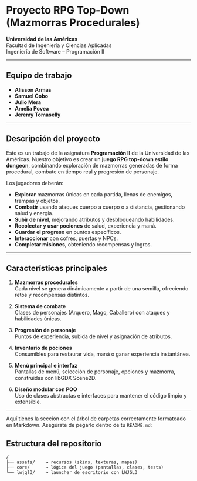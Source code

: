 # Proyecto RPG Top-Down (Mazmorras Procedurales)

**Universidad de las Américas**  
Facultad de Ingeniería y Ciencias Aplicadas  
Ingeniería de Software – Programación II

---

## Equipo de trabajo

- **Alisson Armas**  
- **Samuel Cobo**  
- **Julio Mera**  
- **Amelia Povea**  
- **Jeremy Tomaselly**

---

## Descripción del proyecto

Este es un trabajo de la asignatura **Programación II** de la Universidad de las Américas. Nuestro objetivo es crear un **juego RPG top-down estilo dungeon**, combinando exploración de mazmorras generadas de forma procedural, combate en tiempo real y progresión de personaje.

Los jugadores deberán:

- **Explorar** mazmorras únicas en cada partida, llenas de enemigos, trampas y objetos.  
- **Combatir** usando ataques cuerpo a cuerpo o a distancia, gestionando salud y energía.  
- **Subir de nivel**, mejorando atributos y desbloqueando habilidades.  
- **Recolectar y usar pociones** de salud, experiencia y maná.  
- **Guardar el progreso** en puntos específicos.  
- **Interaccionar** con cofres, puertas y NPCs.  
- **Completar misiones**, obteniendo recompensas y logros.

---

## Características principales

1. **Mazmorras procedurales**  
   Cada nivel se genera dinámicamente a partir de una semilla, ofreciendo retos y recompensas distintos.

2. **Sistema de combate**  
   Clases de personajes (Arquero, Mago, Caballero) con ataques y habilidades únicas.  

3. **Progresión de personaje**  
   Puntos de experiencia, subida de nivel y asignación de atributos.  

4. **Inventario de pociones**  
   Consumibles para restaurar vida, maná o ganar experiencia instantánea.  

5. **Menú principal e interfaz**  
   Pantallas de menú, selección de personaje, opciones y mazmorra, construidas con libGDX Scene2D.  

6. **Diseño modular con POO**  
   Uso de clases abstractas e interfaces para mantener el código limpio y extensible.

---

Aquí tienes la sección con el árbol de carpetas correctamente formateado en Markdown. Asegúrate de pegarlo dentro de tu `README.md`:


## Estructura del repositorio

```
/
├── assets/    → recursos (skins, texturas, mapas)
├── core/      → lógica del juego (pantallas, clases, tests)
└── lwjgl3/    → launcher de escritorio con LWJGL3
```


